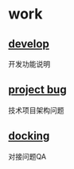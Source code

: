 # work
## [develop](./fire/develop)
开发功能说明

## [project bug](./fire/projectBug)
技术项目架构问题

## [docking](./fire/docking)
对接问题QA
